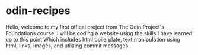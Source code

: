 # odin-recipes
Hello, welcome to my first offical project from The Odin Project's Foundations course. I will be coding a website using the skills I have learned up to this point
Which includes html boilerplate, text manipulation using html, links, images, and utlizing commit messages. 

